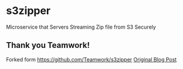 # s3zipper
Microservice that Servers Streaming Zip file from S3 Securely

## Thank you Teamwork!
Forked form https://github.com/Teamwork/s3zipper
[Original Blog Post](http://engineroom.teamwork.com/how-to-securely-provide-a-zip-download-of-a-s3-file-bundle/)